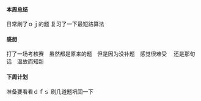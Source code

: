 #### 本周总结

日常刷了ｏｊ的题
复习了一下最短路算法
#### 感想
打了一场考核赛　虽然都是原来的题　但是因为没补题　感觉很难受　
还是那句话　温故而知新
#### 下周计划
准备要看看ｄｆｓ
刷几道题巩固一下
